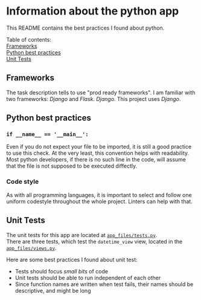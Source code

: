 # Information about the python app

This README contains the best practices I found about python.

Table of contents:  
[Frameworks](#frameworks)  
[Python best practices](#python-best-practices)  
[Unit Tests](#unit-tests)  



## Frameworks

The task description tells to use "prod ready frameworks". I am familiar with two frameworks: *Django* and *Flask*. *Django*. This project uses *Django*.



## Python best practices


### `if __name__ == '__main__':`

Even if you do not expect your file to be imported, it is still a good practice to use this check. At the very least, this convention helps with readability. Most python developers, if there is no such line in the code, will assume that the file is not supposed to be executed diffectly.


### Code style

As with all programming languages, it is important to select and follow one uniform codestyle throughout the whole project. Linters can help with that.



## Unit Tests

The unit tests for this app are located at [`app_files/tests.py`](app_files/tests.py).  
There are three tests, which test the `datetime_view` view, located in the [`app_files/views.py`](app_files/views.py).

Here are some best practices I found about unit test:
* Tests should focus *small bits* of code
* Unit tests should be able to run independent of each other
* Since function names are written when test fails, their names should be descriptive, and might be long